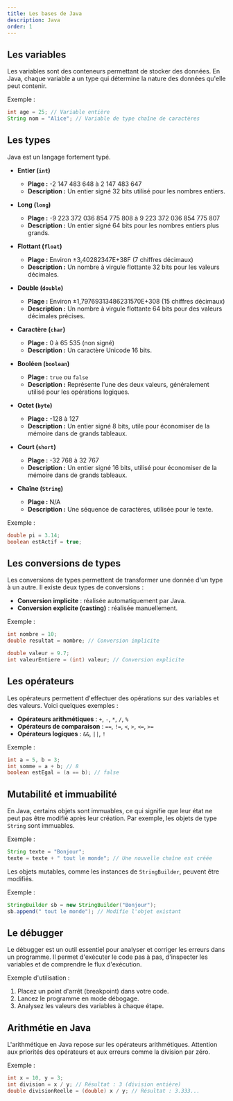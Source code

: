 ```yaml
---
title: Les bases de Java
description: Java
order: 1
---
```

## Les variables
Les variables sont des conteneurs permettant de stocker des données. En Java, chaque variable a un type qui détermine la nature des données qu'elle peut contenir.

Exemple :
```java
int age = 25; // Variable entière
String nom = "Alice"; // Variable de type chaîne de caractères
```

## Les types
Java est un langage fortement typé.

- **Entier (`int`)**
  - **Plage :** -2 147 483 648 à 2 147 483 647
  - **Description :** Un entier signé 32 bits utilisé pour les nombres entiers.

- **Long (`long`)**
  - **Plage :** -9 223 372 036 854 775 808 à 9 223 372 036 854 775 807
  - **Description :** Un entier signé 64 bits pour les nombres entiers plus grands.

- **Flottant (`float`)**
  - **Plage :** Environ ±3,40282347E+38F (7 chiffres décimaux)
  - **Description :** Un nombre à virgule flottante 32 bits pour les valeurs décimales.

- **Double (`double`)**
  - **Plage :** Environ ±1,79769313486231570E+308 (15 chiffres décimaux)
  - **Description :** Un nombre à virgule flottante 64 bits pour des valeurs décimales précises.

- **Caractère (`char`)**
  - **Plage :** 0 à 65 535 (non signé)
  - **Description :** Un caractère Unicode 16 bits.

- **Booléen (`boolean`)**
  - **Plage :** `true` ou `false`
  - **Description :** Représente l'une des deux valeurs, généralement utilisé pour les opérations logiques.

- **Octet (`byte`)**
  - **Plage :** -128 à 127
  - **Description :** Un entier signé 8 bits, utile pour économiser de la mémoire dans de grands tableaux.

- **Court (`short`)**
  - **Plage :** -32 768 à 32 767
  - **Description :** Un entier signé 16 bits, utilisé pour économiser de la mémoire dans de grands tableaux.

- **Chaîne (`String`)**
  - **Plage :** N/A
  - **Description :** Une séquence de caractères, utilisée pour le texte.


Exemple :
```java
double pi = 3.14;
boolean estActif = true;
```

## Les conversions de types
Les conversions de types permettent de transformer une donnée d'un type à un autre. Il existe deux types de conversions :
- **Conversion implicite** : réalisée automatiquement par Java.
- **Conversion explicite (casting)** : réalisée manuellement.

Exemple :
```java
int nombre = 10;
double resultat = nombre; // Conversion implicite

double valeur = 9.7;
int valeurEntiere = (int) valeur; // Conversion explicite
```

## Les opérateurs
Les opérateurs permettent d'effectuer des opérations sur des variables et des valeurs. Voici quelques exemples :
- **Opérateurs arithmétiques** : `+`, `-`, `*`, `/`, `%`
- **Opérateurs de comparaison** : `==`, `!=`, `<`, `>`, `<=`, `>=`
- **Opérateurs logiques** : `&&`, `||`, `!`

Exemple :
```java
int a = 5, b = 3;
int somme = a + b; // 8
boolean estEgal = (a == b); // false
```

## Mutabilité et immuabilité
En Java, certains objets sont immuables, ce qui signifie que leur état ne peut pas être modifié après leur création. Par exemple, les objets de type `String` sont immuables.

Exemple :
```java
String texte = "Bonjour";
texte = texte + " tout le monde"; // Une nouvelle chaîne est créée
```

Les objets mutables, comme les instances de `StringBuilder`, peuvent être modifiés.

Exemple :
```java
StringBuilder sb = new StringBuilder("Bonjour");
sb.append(" tout le monde"); // Modifie l'objet existant
```

## Le débugger
Le débugger est un outil essentiel pour analyser et corriger les erreurs dans un programme. Il permet d'exécuter le code pas à pas, d'inspecter les variables et de comprendre le flux d'exécution.

Exemple d'utilisation :
1. Placez un point d'arrêt (breakpoint) dans votre code.
2. Lancez le programme en mode débogage.
3. Analysez les valeurs des variables à chaque étape.

## Arithmétie en Java
L'arithmétique en Java repose sur les opérateurs arithmétiques. Attention aux priorités des opérateurs et aux erreurs comme la division par zéro.

Exemple :
```java
int x = 10, y = 3;
int division = x / y; // Résultat : 3 (division entière)
double divisionReelle = (double) x / y; // Résultat : 3.333...
```
